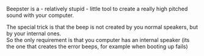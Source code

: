 Beepster is a - relatively stupid - little tool to create a really high pitched sound with your computer.

The special trick is that the beep is not created by you normal speakers, but by your internal ones.  
So the only requirement is that you computer has an internal speaker (its the one that creates the error beeps, for example when booting up fails)
